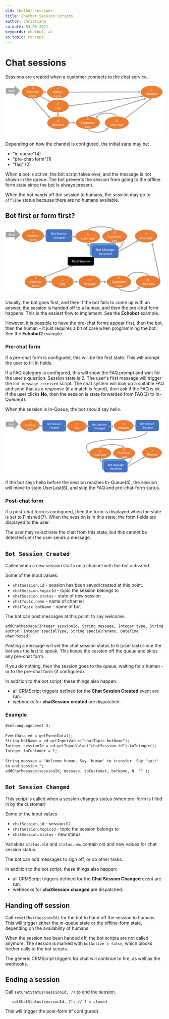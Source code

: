 ```yaml
---
uid: chatbot_sessions
title: Chatbot Session Scripts
author: christianm
so.date: 03.08.2021
keywords: chatbot, ai
so.topic: concept
---
```


# Chat sessions

Sessions are created when a customer connects to the chat service.

![Chatbot session states][img1]

Depending on how the channel is configured, the initial state may be:

* "in queue"(4)
* "pre-chat-form"(1)
* "faq" (2)

When a bot is active, the bot script takes over, and the message is not shown in the queue. The bot prevents the session from going to the offline form state since the bot is always present.

When the bot hands off the session to humans, the session may go to `offline` status because there are no humans available.

## Bot first or form first?

![Pre-chat states][img2]

Usually, the bot goes first, and then if the bot fails to come up with an answer, the session is handed off to a human, and then the pre-chat form happens. This is the easiest flow to implement. See the **Echobot** example.

However, it is possible to have the pre-chat forms appear first, then the bot, then the human - it just requires a bit of care when programming the bot. See the **Echobot2** example.

### Pre-chat form

If a pre-chat form is configured, this will be the first state. This will prompt the user to fill in fields.

If a FAQ category is configured, this will show the FAQ prompt and wait for the user's question. Session state is 2.  The user's first message will trigger the `bot message received` script. The chat system will look up a suitable FAQ and send that as a response (if a match is found), then ask if the FAQ is ok. If the user clicks **No**, then the session is state forwarded from FAQ(2) to In-Queue(4).

When the session is In-Queue, the bot should say hello.

![Pre-chat states][img3]

If the bot says hello before the session reaches In-Queue(4), the session will move to state UserLast(6), and skip the FAQ and pre-chat-form status.

### Post-chat form

If a post-chat form is configured, then the form is displayed when the state is set to Finished(7). When the session is in this state, the form fields are displayed to the user.

The user may re-activate the chat from this state, but this cannot be detected until the user sends a message.

## `Bot Session Created`

Called when a new session starts on a channel with the bot activated.

Some of the input values:

* `chatSession.id` - session has been saved/created at this point.
* `chatSession.topicId` - topic the session belongs to
* `chatSession.status` - state of new session
* `chatTopic.name` - name of channel
* `chatTopic.botName` - name of bot

The bot can post messages at this point, to say welcome.

```crmscript
addChatMessage(Integer sessionId, String message, Integer type, String author, Integer specialType, String specialParams, DateTime whenPosted)
```

Posting a message will set the chat session status to 6 (user last) since the bot was the last to speak. This keeps the session off the queue and skips any pre-chat form.

If you do nothing, then the session goes to the queue, waiting for a human - or to the pre-chat form (if configured).

In addition to the bot script, these things also happen:

* all CRMScript triggers defined for the **Chat Session Created** event are run.
* webhooks for **chatSession.created** are dispatched.

### Example

```crmscript
#setLanguageLevel 3;

EventData ed = getEventData();
String botName = ed.getInputValue("chatTopic.botName");
Integer sessionId = ed.getInputValue("chatSession.id").toInteger();
Integer toCustomer = 1;

String message = "Welcome human. Say 'human' to transfer. Say 'quit' to end session.";
addChatMessage(sessionId, message, toCustomer, botName, 0, "" );
```

## `Bot Session Changed`

This script is called when a session changes status (when pre-form is filled in by the customer)

Some of the input values

* `chatSession.id` - session ID
* `chatSession.topicId` - topic the session belongs to
* `chatSession.status` - new status

Variables `status.old` and `status.new` contain old and new values for chat session status.

The bot can add messages to sign off, or do other tasks.

In addition to the bot script, these things also happen:

* all CRMScript triggers defined for the **Chat Session Changed** event are run.
* webhooks for **chatSession.changed** are dispatched.

## Handing off session

Call `resetChat(sessionId)` for the bot to hand off the session to humans. This will trigger either the in-queue state or the offline-form state, depending on the availability of humans.

When the session has been handed off, the bot scripts are not called anymore. The session is marked with `botActive = false`, which blocks further calls to the bot scripts.

The generic CRMScript triggers for chat will continue to fire, as well as the webhooks.

## Ending a session

Call `setChatStatus(sessionId, 7)` to end the session.

```crmscript
   setChatStatus(sessionId, 7); // 7 = closed
```

This will trigger the post-form (if configured).

<!-- Referenced images -->
[img1]: media/chatbot-states.png
[img2]: media/chatbot-states1.png
[img3]: media/chatbot-states2.png
